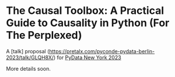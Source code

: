 # The Causal Toolbox: A Practical Guide to Causality in Python (For The Perplexed)

A [talk] proposal (https://pretalx.com/pyconde-pydata-berlin-2023/talk/GLQH8X/) for [PyData New York 2023](https://pydata.org/nyc2023/)

More details soon.